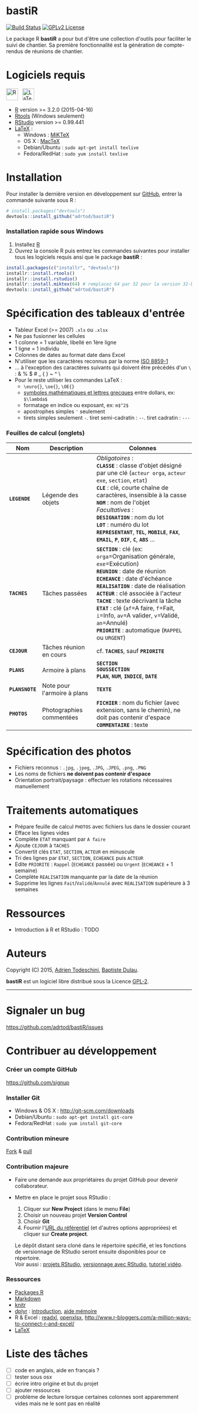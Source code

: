 # bastiR
[![Build Status](https://travis-ci.org/adrtod/bastiR.svg?branch=master)](https://travis-ci.org/adrtod/bastiR)
[![GPLv2 License](http://img.shields.io/badge/license-GPLv2-blue.svg)](http://www.gnu.org/licenses/gpl-2.0.html)

Le package R **bastiR** a pour but d'être une collection d'outils pour faciliter le suivi de chantier.
Sa première fonctionnalité est la génération de compte-rendus de réunions de chantier.

# Logiciels requis
<img src="http://www.r-project.org/Rlogo.png" alt="R" height=32/> &nbsp;
<img src="http://upload.wikimedia.org/wikipedia/commons/thumb/9/92/LaTeX_logo.svg/220px-LaTeX_logo.svg.png" alt="LaTeX" height=32/>

- [R](http://www.r-project.org/) version >= 3.2.0 (2015-04-16)
- [Rtools](http://cran.r-project.org/bin/windows/Rtools/) (Windows seulement)
- [RStudio](http://www.rstudio.com/) version >= 0.99.441
- [LaTeX](http://www.latex-project.org/) :
    - Windows : [MiKTeX](http://miktex.org/)
    - OS X : [MacTeX](https://tug.org/mactex/)
    - Debian/Ubuntu : `sudo apt-get install texlive`
    - Fedora/RedHat : `sudo yum install texlive`

# Installation
Pour installer la dernière version en développement sur [GitHub](https://github.com/adrtod/rchallenge), entrer la commande suivante sous R :
```r
# install.packages("devtools")
devtools::install_github("adrtod/bastiR")
```

### Installation rapide sous Windows
1. Installez [R](http://cran.r-project.org/bin/windows/base/)
2. Ouvrez la console R puis entrez les commandes suivantes pour installer tous les logiciels requis ansi que le package **bastiR** :

```r
install.packages(c("installr", "devtools"))
installr::install.rtools()
installr::install.rstudio()
installr::install.miktex(64) # remplacez 64 par 32 pour la version 32-bit
devtools::install_github("adrtod/bastiR")
```

# Spécification des tableaux d'entrée
- Tableur Excel (>= 2007) `.xls` ou `.xlsx`
- Ne pas fusionner les cellules
- 1 colonne = 1 variable, libellé en 1ère ligne
- 1 ligne = 1 individu
- Colonnes de dates au format date dans Excel
- N'utiliser que les caractères reconnus par la norme [ISO 8859-1](https://fr.wikipedia.org/wiki/ISO_8859-1)
- ... à l'exception des caractères suivants qui doivent être précédés d'un `\` : & % $ # _ { } ~ ^ \\
- Pour le reste utiliser les commandes LaTeX :
    - `\euro{}`, `\oe{}`, `\OE{}`
    - [symboles mathématiques et lettres grecques](http://www.commentcamarche.net/contents/620-latex-table-de-caracteres) entre dollars, ex: `$\lambda$`
    - formatage en indice ou exposant, ex: `m$^2$`
    - apostrophes simples `'` seulement
    - tirets simples seulement `-`. tiret semi-cadratin : `--`. tiret cadratin : `---`

### Feuilles de calcul (onglets)
Nom           | Description               | Colonnes
------------- | ------------------------- | -------------
**`LEGENDE`** | Légende des objets        | *Obligatoires* : <br> **`CLASSE`** : classe d'objet désigné par une clé (`acteur orga`, `acteur exe`, `section`, `etat`) <br> **`CLE`** : clé, courte chaîne de caractères, insensible à la casse <br> **`NOM`** : nom de l'objet <br> *Facultatives* : <br> **`DESIGNATION`** : nom du lot <br> **`LOT`** : numéro du lot <br> **`REPRESENTANT`**,	**`TEL`**,	**`MOBILE`**,	**`FAX`**,	**`EMAIL`**,	**`P`**,	**`DIF`**,	**`C`**,	**`ABS`** ...
**`TACHES`**  | Tâches passées            | **`SECTION`** : clé (ex: `orga`=Organisation générale, `exe`=Exécution) <br> **`REUNION`** : date de réunion <br> **`ECHEANCE`** : date d'échéance <br> **`REALISATION`** : date de réalisation <br> **`ACTEUR`** : clé associée à l'acteur <br> **`TACHE`** : texte décrivant la tâche <br> **`ETAT`** : clé (`af`=A faire, `f`=Fait, `i`=Info, `av`=A valider, `v`=Validé, `an`=Annulé) <br> **`PRIORITE`** : automatique (`RAPPEL` ou `URGENT`)
**`CEJOUR`**  | Tâches réunion en cours   | cf. **`TACHES`**, sauf **`PRIORITE`**
**`PLANS`**   | Armoire à plans           | **`SECTION`** <br> **`SOUSSECTION`** <br> **`PLAN`**,	**`NUM`**,	**`INDICE`**,	**`DATE`**
**`PLANSNOTE`** | Note pour l'armoire à plans | **`TEXTE`**
**`PHOTOS`**  | Photographies commentées  | **`FICHIER`** : nom du fichier (avec extension, sans le chemin), ne doit pas contenir d'espace <br> **`COMMENTAIRE`** : texte

# Spécification des photos
- Fichiers reconnus : `.jpg`, `.jpeg`, `.JPG`, `.JPEG`, `.png`, `.PNG`
- Les noms de fichiers **ne doivent pas contenir d'espace**
- Orientation portrait/paysage : effectuer les rotations nécessaires manuellement

# Traitements automatiques
- Prépare feuille de calcul `PHOTOS` avec fichiers lus dans le dossier courant
- Efface les lignes vides
- Complète `ETAT` manquant par `A faire`
- Ajoute `CEJOUR` à `TACHES`
- Convertit clés `ETAT`, `SECTION`, `ACTEUR` en minuscule
- Tri des lignes par `ETAT`, `SECTION`, `ECHEANCE` puis `ACTEUR`
- Edite `PRIORITE` : `Rappel` (`ECHEANCE` passée) ou `Urgent` (`ECHEANCE` + 1 semaine)
- Complète `REALISATION` manquante par la date de la réunion
- Supprime les lignes `Fait`/`Validé`/`Annulé` avec `REALISATION` supérieure à 3 semaines

# Ressources
- Introduction à R et RStudio : TODO

# Auteurs
Copyright (C) 2015, [Adrien Todeschini](https://sites.google.com/site/adrientodeschini/), [Baptiste Dulau](http://www.bastir-energie.fr/).

**bastiR** est un logiciel libre distribué sous la Licence [GPL-2](http://www.gnu.org/licenses/gpl-2.0.html).

********************************************************************************

# Signaler un bug

<https://github.com/adrtod/bastiR/issues>

# Contribuer au développement

### Créer un compte GitHub
<https://github.com/signup>

### Installer Git
- Windows & OS X : <http://git-scm.com/downloads>
- Debian/Ubuntu : `sudo apt-get install git-core`
- Fedora/RedHat : `sudo yum install git-core`

### Contribution mineure
[Fork](https://help.github.com/articles/fork-a-repo/) & [pull](https://help.github.com/articles/using-pull-requests/)

### Contribution majeure
- Faire une demande aux propriétaires du projet GitHub pour devenir collaborateur.

- Mettre en place le projet sous RStudio :
    1. Cliquer sur **New Project** (dans le menu **File**)
    2. Choisir un nouveau projet **Version Control**
    3. Choisir **Git**
    4. Fournir l'[URL du référentiel](https://help.github.com/articles/which-remote-url-should-i-use/) (et d'autres options appropriées) et cliquer sur **Create project**.
    
    Le dépôt distant sera cloné dans le répertoire spécifié, et les fonctions de versionnage de RStudio seront ensuite disponibles pour ce répertoire.  
    Voir aussi : [projets RStudio](https://support.rstudio.com/hc/en-us/articles/200526207-Using-Projects), [versionnage avec RStudio](https://support.rstudio.com/hc/en-us/articles/200532077-Version-Control-with-Git-and-SVN), [tutoriel vidéo](https://vimeo.com/119403805).
    
### Ressources
- [Packages R](http://r-pkgs.had.co.nz/)
- [Markdown](https://help.github.com/articles/markdown-basics/)
- [knitr](http://yihui.name/knitr/)
- [dplyr](https://github.com/hadley/dplyr) : [introduction](http://cran.rstudio.com/web/packages/dplyr/vignettes/introduction.html), [aide mémoire](http://www.rstudio.com/wp-content/uploads/2015/02/data-wrangling-cheatsheet.pdf)
- R & Excel : [readxl](https://github.com/hadley/readxl), [openxlsx](https://github.com/awalker89/openxlsx), <http://www.r-bloggers.com/a-million-ways-to-connect-r-and-excel/>
- [LaTeX](http://fr.wikibooks.org/wiki/LaTeX)
    
# Liste des tâches
- [ ] code en anglais, aide en français ?
- [ ] tester sous osx
- [ ] écrire intro origine et but du projet
- [ ] ajouter ressources
- [ ] problème de lecture lorsque certaines colonnes sont apparemment vides mais ne le sont pas en réalité
